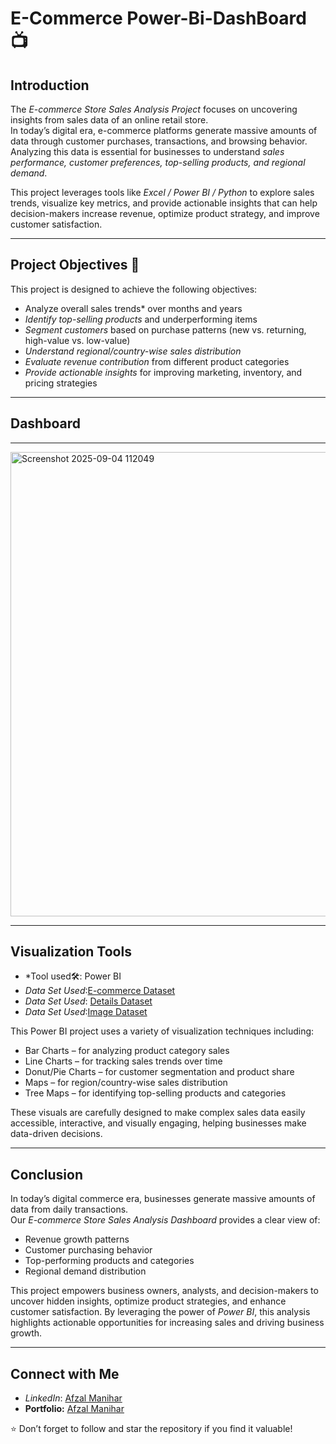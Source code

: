# E-Commerce Power-Bi-DashBoard 📺
## Introduction  

The *E-commerce Store Sales Analysis Project* focuses on uncovering insights from sales data of an online retail store.  
In today’s digital era, e-commerce platforms generate massive amounts of data through customer purchases, transactions, and browsing behavior.  
Analyzing this data is essential for businesses to understand *sales performance, customer preferences, top-selling products, and regional demand*.  

This project leverages tools like *Excel / Power BI / Python* to explore sales trends, visualize key metrics, and provide actionable insights that can help decision-makers increase revenue, optimize product strategy, and improve customer satisfaction.  

---

## Project Objectives 🎯  

This project is designed to achieve the following objectives:  

-  Analyze overall sales trends* over months and years  
-  *Identify top-selling products* and underperforming items  
-  *Segment customers* based on purchase patterns (new vs. returning, high-value vs. low-value)  
-  *Understand regional/country-wise sales distribution*  
-  *Evaluate revenue contribution* from different product categories  
-  *Provide actionable insights* for improving marketing, inventory, and pricing strategies  

---

## Dashboard

---
<img width="1325" height="743" alt="Screenshot 2025-09-04 112049" src="https://github.com/user-attachments/assets/5d4a1596-1e79-468c-ae44-d0fb5faf2d47" />

---
## Visualization Tools  

- *Tool used🛠️: Power BI 
- *Data Set Used*:[E-commerce Dataset](https://github.com/AfzalManihar/Power-Bi-DashBoard-Project/blob/main/Details%20for%20BI.csv)  
- *Data Set Used*: [Details Dataset](https://github.com/AfzalManihar/Power-Bi-DashBoard-Project/blob/main/Orders%20for%20ms%20BI.csv)
- *Data Set Used*:[Image Dataset](https://github.com/AfzalManihar/Power-Bi-DashBoard-Project/blob/main/dark-gradient%20for%20BI.jpg)

This Power BI project uses a variety of visualization techniques including:  
-  Bar Charts – for analyzing product category sales  
-  Line Charts – for tracking sales trends over time  
-  Donut/Pie Charts – for customer segmentation and product share  
-  Maps – for region/country-wise sales distribution  
-  Tree Maps – for identifying top-selling products and categories  

These visuals are carefully designed to make complex sales data easily accessible, interactive, and visually engaging, helping businesses make data-driven decisions.  

---

## Conclusion  

In today’s digital commerce era, businesses generate massive amounts of data from daily transactions.  
Our *E-commerce Store Sales Analysis Dashboard* provides a clear view of:  
- Revenue growth patterns  
- Customer purchasing behavior  
- Top-performing products and categories  
- Regional demand distribution  

This project empowers business owners, analysts, and decision-makers to uncover hidden insights, optimize product strategies, and enhance customer satisfaction. By leveraging the power of *Power BI*, this analysis highlights actionable opportunities for increasing sales and driving business growth.  

---

## Connect with Me  

- *LinkedIn*: [Afzal Manihar](https://www.linkedin.com/in/afzal-manihar-bb0183308)
- **Portfolio:** [Afzal Manihar](https://afzalmanihar.github.io/)  

⭐ Don’t forget to follow and star the repository if you find it valuable!
